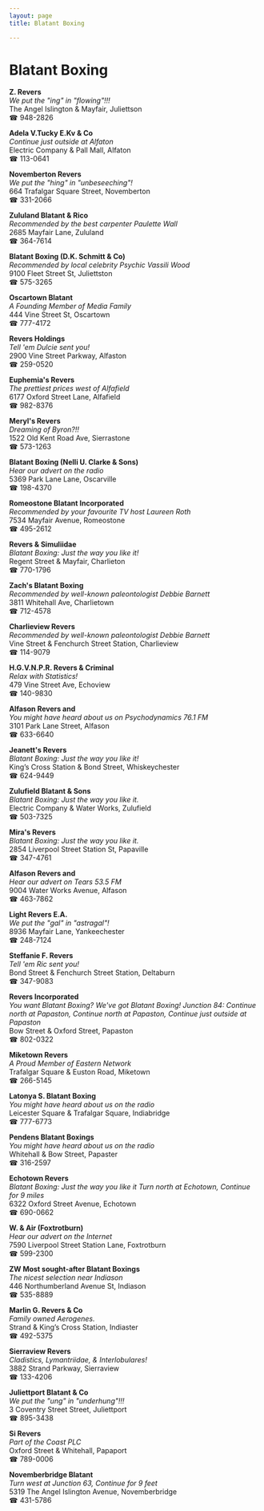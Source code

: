 ```yaml
---
layout: page 
title: Blatant Boxing

---
```



# Blatant Boxing


 **Z. Revers**  
_We put the "ing" in "flowing"!!!_  
The Angel Islington & Mayfair, Juliettson  
☎ 948-2826

**Adela V.Tucky E.Kv & Co**  
_Continue just outside at Alfaton_  
Electric Company & Pall Mall, Alfaton  
☎ 113-0641

**Novemberton Revers**  
_We put the "hing" in "unbeseeching"!_  
664 Trafalgar Square Street, Novemberton  
☎ 331-2066

**Zululand Blatant & Rico**  
_Recommended by the best carpenter Paulette Wall_  
2685 Mayfair Lane, Zululand  
☎ 364-7614

**Blatant Boxing (D.K. Schmitt & Co)**  
_Recommended by local celebrity Psychic Vassili Wood_  
9100 Fleet Street St, Juliettston  
☎ 575-3265

**Oscartown Blatant**  
_A Founding Member of Media Family_  
444 Vine Street St, Oscartown  
☎ 777-4172

**Revers Holdings**  
_Tell 'em Dulcie sent you!_  
2900 Vine Street Parkway, Alfaston  
☎ 259-0520

**Euphemia's Revers**  
_The prettiest prices west of Alfafield_  
6177 Oxford Street Lane, Alfafield  
☎ 982-8376

**Meryl's Revers**  
_Dreaming of Byron?!!_  
1522 Old Kent Road Ave, Sierrastone  
☎ 573-1263

**Blatant Boxing (Nelli U. Clarke & Sons)**  
_Hear our advert on the radio_  
5369 Park Lane Lane, Oscarville  
☎ 198-4370

**Romeostone Blatant Incorporated**  
_Recommended by your favourite TV host Laureen Roth_  
7534 Mayfair Avenue, Romeostone  
☎ 495-2612

**Revers & Simuliidae**  
_Blatant Boxing: Just the way you like it!_  
Regent Street & Mayfair, Charlieton  
☎ 770-1796

**Zach's Blatant Boxing**  
_Recommended by well-known paleontologist Debbie Barnett_  
3811 Whitehall Ave, Charlietown  
☎ 712-4578

**Charlieview Revers**  
_Recommended by well-known paleontologist Debbie Barnett_  
Vine Street & Fenchurch Street Station, Charlieview  
☎ 114-9079

**H.G.V.N.P.R. Revers & Criminal**  
_Relax with Statistics!_  
479 Vine Street Ave, Echoview  
☎ 140-9830

**Alfason Revers and**  
_You might have heard about us on Psychodynamics 76.1 FM_  
3101 Park Lane Street, Alfason  
☎ 633-6640

**Jeanett's Revers**  
_Blatant Boxing: Just the way you like it!_  
King’s Cross Station & Bond Street, Whiskeychester  
☎ 624-9449

**Zulufield Blatant & Sons**  
_Blatant Boxing: Just the way you like it._  
Electric Company & Water Works, Zulufield  
☎ 503-7325

**Mira's Revers**  
_Blatant Boxing: Just the way you like it._  
2854 Liverpool Street Station St, Papaville  
☎ 347-4761

**Alfason Revers and**  
_Hear our advert on Tears 53.5 FM_  
9004 Water Works Avenue, Alfason  
☎ 463-7862

**Light Revers E.A.**  
_We put the "gal" in "astragal"!_  
8936 Mayfair Lane, Yankeechester  
☎ 248-7124

**Steffanie F. Revers**  
_Tell 'em Ric sent you!_  
Bond Street & Fenchurch Street Station, Deltaburn  
☎ 347-9083

**Revers Incorporated**  
_You want Blatant Boxing? We've got Blatant Boxing! 
Junction 84: Continue north at Papaston, Continue north at Papaston, Continue just outside at Papaston_  
Bow Street & Oxford Street, Papaston  
☎ 802-0322

**Miketown Revers**  
_A Proud Member of Eastern Network_  
Trafalgar Square & Euston Road, Miketown  
☎ 266-5145

**Latonya S. Blatant Boxing**  
_You might have heard about us on the radio_  
Leicester Square & Trafalgar Square, Indiabridge  
☎ 777-6773

**Pendens Blatant Boxings**  
_You might have heard about us on the radio_  
Whitehall & Bow Street, Papaster  
☎ 316-2597

**Echotown Revers**  
_Blatant Boxing: Just the way you like it 
Turn north at Echotown, Continue for 9 miles_  
6322 Oxford Street Avenue, Echotown  
☎ 690-0662

**W. & Air (Foxtrotburn)**  
_Hear our advert on the Internet_  
7590 Liverpool Street Station Lane, Foxtrotburn  
☎ 599-2300

**ZW Most sought-after Blatant Boxings**  
_The nicest selection near Indiason_  
446 Northumberland Avenue St, Indiason  
☎ 535-8889

**Marlin G. Revers & Co**  
_Family owned Aerogenes._  
Strand & King’s Cross Station, Indiaster  
☎ 492-5375

**Sierraview Revers**  
_Cladistics, Lymantriidae, & Interlobulares!_  
3882 Strand Parkway, Sierraview  
☎ 133-4206

**Juliettport Blatant & Co**  
_We put the "ung" in "underhung"!!!_  
3 Coventry Street Street, Juliettport  
☎ 895-3438

**Si Revers**  
_Part of the Coast PLC_  
Oxford Street & Whitehall, Papaport  
☎ 789-0006

**Novemberbridge Blatant**  
_Turn west at Junction 63, Continue for 9 feet_  
5319 The Angel Islington Avenue, Novemberbridge  
☎ 431-5786

